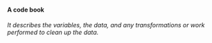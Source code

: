 #### A code book 
###### It describes the variables, the data, and any transformations or work  performed to clean up the data. 


